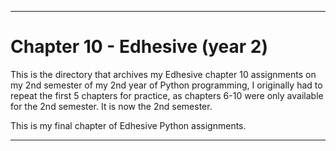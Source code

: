 
***

# Chapter 10 - Edhesive (year 2)

This is the directory that archives my Edhesive chapter 10 assignments on my 2nd semester of my 2nd year of Python programming, I originally had to repeat the first 5 chapters for practice, as chapters 6-10 were only available for the 2nd semester. It is now the 2nd semester.

This is my final chapter of Edhesive Python assignments.

***

